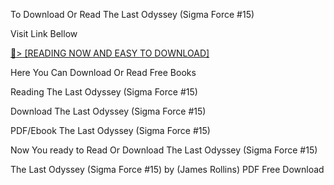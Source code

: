 To Download Or Read The Last Odyssey (Sigma Force #15)

Visit Link Bellow

<a href="https://uk.ebookarea.xyz/?book=B07QLDXRRC">📖&gt; [READING NOW AND EASY TO DOWNLOAD]</a>

Here You Can Download Or Read Free Books

Reading The Last Odyssey (Sigma Force #15)

Download The Last Odyssey (Sigma Force #15)

PDF/Ebook The Last Odyssey (Sigma Force #15)

Now You ready to Read Or Download The Last Odyssey (Sigma Force #15)

The Last Odyssey (Sigma Force #15) by (James Rollins) PDF Free Download
